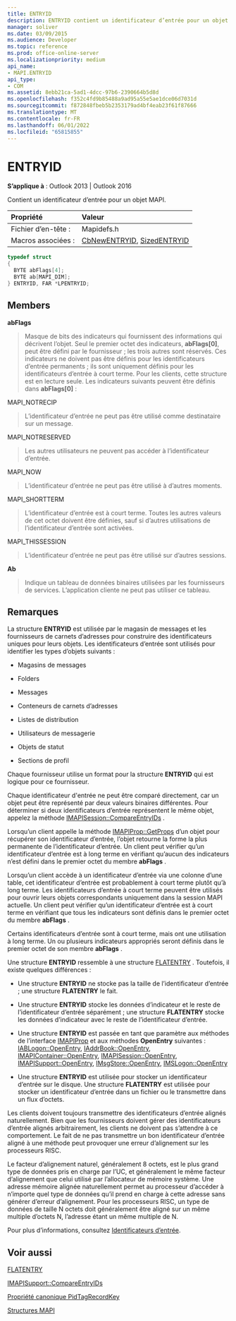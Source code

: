 ```yaml
---
title: ENTRYID
description: ENTRYID contient un identificateur d’entrée pour un objet MAPI. Cet article décrit sa syntaxe, ses membres et ses remarques.
manager: soliver
ms.date: 03/09/2015
ms.audience: Developer
ms.topic: reference
ms.prod: office-online-server
ms.localizationpriority: medium
api_name:
- MAPI.ENTRYID
api_type:
- COM
ms.assetid: 8ebb21ca-5ad1-4dcc-97b6-2390664b5d8d
ms.openlocfilehash: f352c4fd9b85488a9ad95a55e5ae1dce06d7031d
ms.sourcegitcommit: f872848fbeb5b2353179ad4bf4eab23f61f87666
ms.translationtype: MT
ms.contentlocale: fr-FR
ms.lasthandoff: 06/01/2022
ms.locfileid: "65815855"
---
```

# <a name="entryid"></a>ENTRYID

  
  
**S’applique à** : Outlook 2013 | Outlook 2016 
  
Contient un identificateur d’entrée pour un objet MAPI. 
  
|Propriété |Valeur |
|:-----|:-----|
|Fichier d’en-tête :  <br/> |Mapidefs.h  <br/> |
|Macros associées :  <br/> |[CbNewENTRYID](cbnewentryid.md), [SizedENTRYID](sizedentryid.md) <br/> |
   
```cpp
typedef struct
{
  BYTE abFlags[4];
  BYTE ab[MAPI_DIM];
} ENTRYID, FAR *LPENTRYID;

```

## <a name="members"></a>Members

 **abFlags**
  
> Masque de bits des indicateurs qui fournissent des informations qui décrivent l’objet. Seul le premier octet des indicateurs, **abFlags[0]**, peut être défini par le fournisseur ; les trois autres sont réservés. Ces indicateurs ne doivent pas être définis pour les identificateurs d’entrée permanents ; ils sont uniquement définis pour les identificateurs d’entrée à court terme. Pour les clients, cette structure est en lecture seule. Les indicateurs suivants peuvent être définis dans **abFlags[0]** :
    
MAPI_NOTRECIP 
  
> L’identificateur d’entrée ne peut pas être utilisé comme destinataire sur un message.
    
MAPI_NOTRESERVED 
  
> Les autres utilisateurs ne peuvent pas accéder à l’identificateur d’entrée.
    
MAPI_NOW 
  
> L’identificateur d’entrée ne peut pas être utilisé à d’autres moments.
    
MAPI_SHORTTERM 
  
> L’identificateur d’entrée est à court terme. Toutes les autres valeurs de cet octet doivent être définies, sauf si d’autres utilisations de l’identificateur d’entrée sont activées.
    
MAPI_THISSESSION 
  
> L’identificateur d’entrée ne peut pas être utilisé sur d’autres sessions.
    
 **Ab**
  
> Indique un tableau de données binaires utilisées par les fournisseurs de services. L’application cliente ne peut pas utiliser ce tableau.
    
## <a name="remarks"></a>Remarques

La structure **ENTRYID** est utilisée par le magasin de messages et les fournisseurs de carnets d’adresses pour construire des identificateurs uniques pour leurs objets. Les identificateurs d’entrée sont utilisés pour identifier les types d’objets suivants : 
  
- Magasins de messages
    
- Folders
    
- Messages
    
- Conteneurs de carnets d’adresses
    
- Listes de distribution
    
- Utilisateurs de messagerie
    
- Objets de statut
    
- Sections de profil
    
Chaque fournisseur utilise un format pour la structure **ENTRYID** qui est logique pour ce fournisseur. 
  
Chaque identificateur d'entrée ne peut être comparé directement, car un objet peut être représenté par deux valeurs binaires différentes. Pour déterminer si deux identificateurs d’entrée représentent le même objet, appelez la méthode [IMAPISession::CompareEntryIDs](imapisession-compareentryids.md) . 
  
Lorsqu’un client appelle la méthode [IMAPIProp::GetProps](imapiprop-getprops.md) d’un objet pour récupérer son identificateur d’entrée, l’objet retourne la forme la plus permanente de l’identificateur d’entrée. Un client peut vérifier qu’un identificateur d’entrée est à long terme en vérifiant qu’aucun des indicateurs n’est défini dans le premier octet du membre **abFlags** . 
  
Lorsqu’un client accède à un identificateur d’entrée via une colonne d’une table, cet identificateur d’entrée est probablement à court terme plutôt qu’à long terme. Les identificateurs d’entrée à court terme peuvent être utilisés pour ouvrir leurs objets correspondants uniquement dans la session MAPI actuelle. Un client peut vérifier qu’un identificateur d’entrée est à court terme en vérifiant que tous les indicateurs sont définis dans le premier octet du membre **abFlags** . 
  
Certains identificateurs d’entrée sont à court terme, mais ont une utilisation à long terme. Un ou plusieurs indicateurs appropriés seront définis dans le premier octet de son membre **abFlags** . 
  
Une structure **ENTRYID** ressemble à une structure [FLATENTRY](flatentry.md) . Toutefois, il existe quelques différences : 
  
- Une structure **ENTRYID** ne stocke pas la taille de l’identificateur d’entrée ; une structure **FLATENTRY** le fait. 
    
- Une structure **ENTRYID** stocke les données d’indicateur et le reste de l’identificateur d’entrée séparément ; une structure **FLATENTRY** stocke les données d’indicateur avec le reste de l’identificateur d’entrée. 
    
- Une structure **ENTRYID** est passée en tant que paramètre aux méthodes de l’interface [IMAPIProp](imapipropiunknown.md) et aux méthodes **OpenEntry** suivantes : [IABLogon::OpenEntry](iablogon-openentry.md), [IAddrBook::OpenEntry](iaddrbook-openentry.md), [IMAPIContainer::OpenEntry](imapicontainer-openentry.md), [IMAPISession::OpenEntry](imapisession-openentry.md), [IMAPISupport::OpenEntry](imapisupport-openentry.md), [IMsgStore::OpenEntry](imsgstore-openentry.md), [IMSLogon::OpenEntry](imslogon-openentry.md)
    
- Une structure **ENTRYID** est utilisée pour stocker un identificateur d’entrée sur le disque. Une structure **FLATENTRY** est utilisée pour stocker un identificateur d’entrée dans un fichier ou le transmettre dans un flux d’octets. 
    
Les clients doivent toujours transmettre des identificateurs d’entrée alignés naturellement. Bien que les fournisseurs doivent gérer des identificateurs d’entrée alignés arbitrairement, les clients ne doivent pas s’attendre à ce comportement. Le fait de ne pas transmettre un bon identificateur d’entrée aligné à une méthode peut provoquer une erreur d’alignement sur les processeurs RISC. 
  
Le facteur d’alignement naturel, généralement 8 octets, est le plus grand type de données pris en charge par l’UC, et généralement le même facteur d’alignement que celui utilisé par l’allocateur de mémoire système. Une adresse mémoire alignée naturellement permet au processeur d’accéder à n’importe quel type de données qu’il prend en charge à cette adresse sans générer d’erreur d’alignement. Pour les processeurs RISC, un type de données de taille N octets doit généralement être aligné sur un même multiple d’octets N, l’adresse étant un même multiple de N.
  
Pour plus d’informations, consultez [Identificateurs d’entrée](mapi-entry-identifiers.md). 
  
## <a name="see-also"></a>Voir aussi



[FLATENTRY](flatentry.md)
  
[IMAPISupport::CompareEntryIDs](imapisupport-compareentryids.md)
  
[Propriété canonique PidTagRecordKey](pidtagrecordkey-canonical-property.md)


[Structures MAPI](mapi-structures.md)

